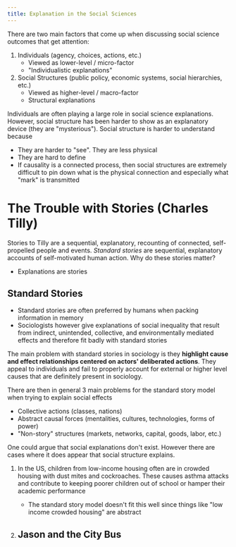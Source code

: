 ```yaml
---
title: Explanation in the Social Sciences
---
```


There are two main factors that come up when discussing social science outcomes that get attention:

1. Individuals (agency, choices, actions, etc.)
    - Viewed as lower-level / micro-factor
    - "Individualistic explanations"
2. Social Structures (public policy, economic systems, social hierarchies, etc.)
    - Viewed as higher-level / macro-factor
    - Structural explanations

Individuals are often playing a large role in social science explanations. However, social structure has been harder to show as an explanatory device (they are "mysterious"). Social structure is harder to understand because

- They are harder to "see". They are less physical
- They are hard to define
- If causality is a connected process, then social structures are extremely difficult to pin down what is the physical connection and especially what "mark" is transmitted

# The Trouble with Stories (Charles Tilly)

Stories to Tilly are a sequential, explanatory, recounting of connected, self-propelled people and events. *Standard stories* are sequential, explanatory accounts of self-motivated human action. Why do these stories matter?

- Explanations are stories

## Standard Stories

- Standard stories are often preferred by humans when packing information in memory
- Sociologists however give explanations of social inequality that result from indirect, unintended, collective, and environmentally mediated effects and therefore fit badly with standard stories

The main problem with standard stories in sociology is they **highlight cause and effect relationships centered on actors' deliberated actions**. They appeal to individuals and fail to properly account for external or higher level causes that are definitely present in sociology.

There are then in general 3 main problems for the standard story model when trying to explain social effects

- Collective actions (classes, nations)
- Abstract causal forces (mentalities, cultures, technologies, forms of power)
- "Non-story" structures (markets, networks, capital, goods, labor, etc.)

One could argue that social explanations don't exist. However there are cases where it does appear that social structure explains.

1. In the US, children from low-income housing often are in crowded housing with dust mites and cockroaches. These causes asthma attacks and contribute to keeping poorer children out of school or hamper their academic performance
    - The standard story model doesn't fit this well since things like "low income crowded housing" are abstract

2. Jason and the City Bus
    -
